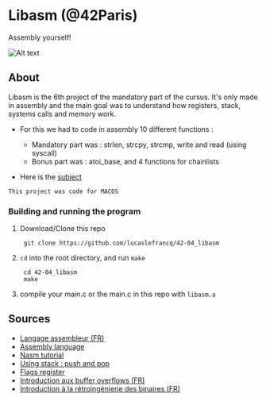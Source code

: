 # Libasm (@42Paris)

Assembly yourself!

![Alt text](https://github.com/lucaslefrancq/42-04_libasm/blob/main/philo_example.png)

## About

Libasm is the 6th project of the mandatory part of the cursus.
It's only made in assembly and the main goal was to understand how registers, stack, systems calls and memory work.
 
- For this we had to code in assembly 10 different functions :
    - Mandatory part was : strlen, strcpy, strcmp, write and read (using syscall)
    - Bonus part was : atoi_base, and 4 functions for chainlists

- Here is the [subject][1]

`This project was code for MACOS`

### Building and running the program

1. Download/Clone this repo

        git clone https://github.com/lucaslefrancq/42-04_libasm

2. `cd` into the root directory, and run `make`

        cd 42-04_libasm
        make

3.  compile your main.c or the main.c in this repo with `libasm.a` 
    
## Sources

- [Langage assembleur (FR)][2]
- [Assembly language][4]
- [Nasm tutorial][8]
- [Using stack : push and pop][3]
- [Flags register][5]
- [Introduction aux buffer overflows (FR)][6]
- [Introduction à la rétroingénierie des binaires (FR)][7]

[1]: https://github.com/lucaslefrancq/42-04_libasm/blob/main/libasm.en.subject.pdf
[2]: https://www.lacl.fr/tan/asm
[3]: https://stackoverflow.com/questions/13091987/x64-nasm-pushing-memory-addresses-onto-the-stack-call-function
[4]: https://software.intel.com/content/www/us/en/develop/articles/introduction-to-x64-assembly.html
[5]: https://www.youtube.com/watch?v=oQKa5q-jVzY&ab_channel=BeNew
[6]: https://zestedesavoir.com/articles/100/introduction-aux-buffer-overflows/
[7]: https://zestedesavoir.com/articles/97/introduction-a-la-retroingenierie-de-binaires/#fn-6-e1__RVmdu
[8]: https://cs.lmu.edu/~ray/notes/nasmtutorial/
